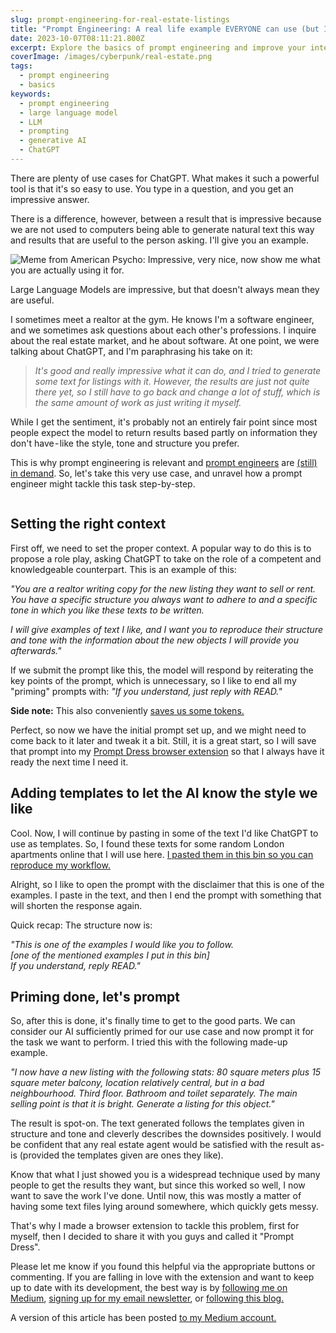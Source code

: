 ```yaml
---
slug: prompt-engineering-for-real-estate-listings
title: "Prompt Engineering: A real life example EVERYONE can use (but I'm using real estate as an example)"
date: 2023-10-07T08:11:21.800Z
excerpt: Explore the basics of prompt engineering and improve your interactions with Large Language Models (LLMs). Learn how crafting the right prompts can lead to better responses in this simple guide.
coverImage: /images/cyberpunk/real-estate.png
tags:
  - prompt engineering
  - basics
keywords:
  - prompt engineering
  - large language model
  - LLM
  - prompting
  - generative AI
  - ChatGPT
---
```


There are plenty of use cases for ChatGPT. What makes it such a powerful tool is that it's so easy to use. You type in a question, and you get an impressive answer.

There is a difference, however, between a result that is impressive because we are not used to computers being able to generate natural text this way and results that are useful to the person asking. I'll give you an example.

<img src="https://i.imgflip.com/8193r0.jpg" alt="Meme from American Psycho: Impressive, very nice, now show me what you are actually using it for.">

Large Language Models are impressive, but that doesn't always mean they are useful.

I sometimes meet a realtor at the gym. He knows I'm a software engineer, and we sometimes ask questions about each other's professions. I inquire about the real estate market, and he about software. At one point, we were talking about ChatGPT, and I'm paraphrasing his take on it:

> _It's good and really impressive what it can do, and I tried to generate some text for listings with it. However, the results are just not quite there yet, so I still have to go back and change a lot of stuff, which is the same amount of work as just writing it myself._

While I get the sentiment, it's probably not an entirely fair point since most people expect the model to return results based partly on information they don't have - like the style, tone and structure you prefer.

This is why prompt engineering is relevant and [prompt engineers](https://futurism.com/prompt-engineers-ai) are [(still)](https://www.thehindu.com/sci-tech/technology/are-prompt-engineers-still-in-demand/article67361444.ece) [in demand](https://www.msn.com/en-in/money/topstories/prompt-engineer-is-the-hottest-new-job-see-qualifications-and-salary-details/ar-AA1gECrW). So, let's take this very use case, and unravel how a prompt engineer might tackle this task step-by-step.

<img src="https://media.giphy.com/media/zaezT79s3Ng7C/giphy.gif" alt="" />

## Setting the right context

First off, we need to set the proper context. A popular way to do this is to propose a role play, asking ChatGPT to take on the role of a competent and knowledgeable counterpart. This is an example of this:

_"You are a realtor writing copy for the new listing they want to sell or rent. You have a specific structure you always want to adhere to and a specific tone in which you like these texts to be written._

_I will give examples of text I like, and I want you to reproduce their structure and tone with the information about the new objects I will provide you afterwards."_

If we submit the prompt like this, the model will respond by reiterating the key points of the prompt, which is unnecessary, so I like to end all my "priming" prompts with: _"If you understand, just reply with READ."_

**Side note:** This also conveniently [saves us some tokens.](https://www.aidare.com/what-are-tokens-and-their-role-in-chatgpt/)

Perfect, so now we have the initial prompt set up, and we might need to come back to it later and tweak it a bit. Still, it is a great start, so I will save that prompt into my [Prompt Dress browser extension](https://chrome.google.com/webstore/detail/prompt-dress/mpcinhhegdohpapgmiopjlfhemhhfmid) so that I always have it ready the next time I need it.

## Adding templates to let the AI know the style we like

Cool. Now, I will continue by pasting in some of the text I'd like ChatGPT to use as templates. So, I found these texts for some random London apartments online that I will use here. [I pasted them in this bin so you can reproduce my workflow.](https://paste.bingner.com/paste/fsm22/raw)

Alright, so I like to open the prompt with the disclaimer that this is one of the examples. I paste in the text, and then I end the prompt with something that will shorten the response again.

Quick recap: The structure now is:

_"This is one of the examples I would like you to follow._<br>
_[one of the mentioned examples I put in this bin]_<br>
_If you understand, reply READ."_

## Priming done, let's prompt

So, after this is done, it's finally time to get to the good parts. We can consider our AI sufficiently primed for our use case and now prompt it for the task we want to perform. I tried this with the following made-up example.

_"I now have a new listing with the following stats: 80 square meters plus 15 square meter balcony, location relatively central, but in a bad neighbourhood. Third floor. Bathroom and toilet separately. The main selling point is that it is bright. Generate a listing for this object."_

The result is spot-on. The text generated follows the templates given in structure and tone and cleverly describes the downsides positively. I would be confident that any real estate agent would be satisfied with the result as-is (provided the templates given are ones they like).

Know that what I just showed you is a widespread technique used by many people to get the results they want, but since this worked so well, I now want to save the work I've done. Until now, this was mostly a matter of having some text files lying around somewhere, which quickly gets messy.

That's why I made a browser extension to tackle this problem, first for myself, then I decided to share it with you guys and called it "Prompt Dress".

Please let me know if you found this helpful via the appropriate buttons or commenting. If you are falling in love with the extension and want to keep up to date with its development, the best way is by [following me on Medium](https://medium.com/@k8603427), [signing up for my email newsletter](https://prompt-dress.vomkonstant.in/p/5f693fe8-6f20-4796-b0dc-8d3848e591a0), or [following this blog.](https://prompt-dress.com/blog)

A version of this article has been posted [to my Medium account.](https://medium.com/@k8603427)
